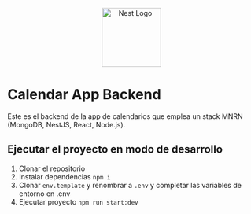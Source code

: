 <p align="center">
  <a href="http://nestjs.com/" target="blank"><img src="https://nestjs.com/img/logo-small.svg" width="120" alt="Nest Logo" /></a>
</p>

# Calendar App Backend
Este es el backend de la app de calendarios que emplea un stack MNRN (MongoDB, NestJS, React, Node.js).

## Ejecutar el proyecto en modo de desarrollo
1. Clonar el repositorio
2. Instalar dependencias `npm i`
3. Clonar `env.template` y renombrar a `.env` y completar las variables de entorno en .env
4. Ejecutar proyecto `npm run start:dev`